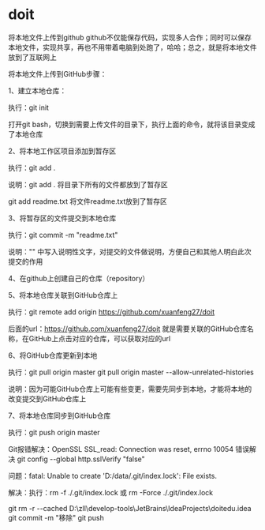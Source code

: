 # doit
将本地文件上传到github
github不仅能保存代码，实现多人合作；同时可以保存本地文件，实现共享，再也不用带着电脑到处跑了，哈哈；总之，就是将本地文件放到了互联网上

将本地文件上传到GitHub步骤：

1、建立本地仓库：

执行：git init

打开git bash，切换到需要上传文件的目录下，执行上面的命令，就将该目录变成了本地仓库

2、将本地工作区项目添加到暂存区

执行：git add .

说明：git add .   将目录下所有的文件都放到了暂存区

git add readme.txt    将文件readme.txt放到了暂存区

3、将暂存区的文件提交到本地仓库

执行：git commit -m "readme.txt"

说明："" 中写入说明性文字，对提交的文件做说明，方便自己和其他人明白此次提交的作用

4、在github上创建自己的仓库（repository）

5、将本地仓库关联到GitHub仓库上

执行：git remote add origin https://github.com/xuanfeng27/doit

后面的url：https://github.com/xuanfeng27/doit 就是需要关联的GitHub仓库名称，在GitHub上点击对应的仓库，可以获取对应的url

6、将GitHub仓库更新到本地

执行：git pull origin master
git pull origin master --allow-unrelated-histories

说明：因为可能GitHub仓库上可能有些变更，需要先同步到本地，才能将本地的改变提交到GitHub仓库上

7、将本地仓库同步到GitHub仓库

执行：git push origin master


Git报错解决：OpenSSL SSL_read: Connection was reset, errno 10054 错误解决
git config --global http.sslVerify "false"


问题：fatal: Unable to create 'D:/data/.git/index.lock': File exists.

解决：执行：rm -f ./.git/index.lock  或  rm -Force ./.git/index.lock


git rm -r  --cached D:\zll\develop-tools\JetBrains\IdeaProjects\doitedu\.idea
git commit -m "移除"
git push
